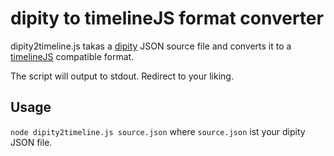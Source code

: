 dipity to timelineJS format converter
=====================================

dipity2timeline.js takas a [dipity](http://dipity.com "dipity") JSON source file and converts it to a 
[timelineJS](http://timeline.verite.co/ "timelineJS homepage") compatible format.

The script will output to stdout. Redirect to your liking.

Usage
-----

`node dipity2timeline.js source.json` where `source.json` ist your dipity JSON 
file.
